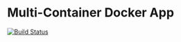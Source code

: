 # Multi-Container Docker App
[![Build Status](https://travis-ci.org/sharad-s/multi-container-docker.svg?branch=master)](https://travis-ci.org/sharad-s/multi-container-docker)